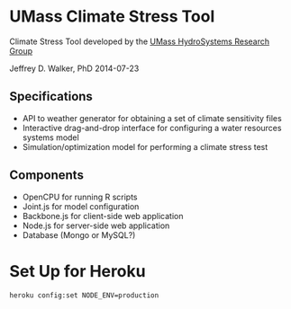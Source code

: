 UMass Climate Stress Tool
=========================

Climate Stress Tool developed by the [UMass HydroSystems Research Group](http://cee.umass.edu/cee/hydrosystems)

Jeffrey D. Walker, PhD
2014-07-23

## Specifications

- API to weather generator for obtaining a set of climate sensitivity files
- Interactive drag-and-drop interface for configuring a water resources systems model
- Simulation/optimization model for performing a climate stress test

## Components

- OpenCPU for running R scripts
- Joint.js for model configuration
- Backbone.js for client-side web application
- Node.js for server-side web application
- Database (Mongo or MySQL?)


# Set Up for Heroku

```
heroku config:set NODE_ENV=production
```
